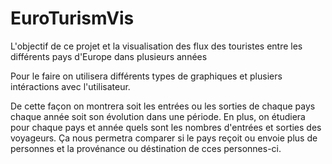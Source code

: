 # EuroTurismVis
L'objectif de ce projet et la visualisation des flux des touristes entre les différents pays d'Europe dans plusieurs années

Pour le faire on utilisera différents types de graphiques et plusiers intéractions avec l'utilisateur.

De cette façon on montrera soit les entrées ou les sorties de chaque pays chaque année soit son évolution dans une période. En plus, on étudiera pour chaque pays et année quels sont les nombres d'entrées et sorties des voyageurs. Ça nous permetra comparer si le pays reçoit ou envoie plus de personnes et la provénance ou déstination de cces personnes-ci.

